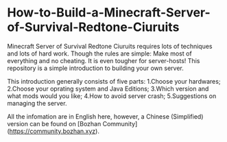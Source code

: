 # How-to-Build-a-Minecraft-Server-of-Survival-Redtone-Ciuruits

Minecraft Server of Survival Redtone Ciuruits requires lots of techniques and lots of hard work. Though the rules are simple: Make most of everything and no cheating. It is even tougher for server-hosts! This repository is a simple introduction to building your own server.

This introduction generally consists of five parts:
1.Choose your hardwares;
2.Choose your oprating system and Java Editions;
3.Which version and what mods would you like;
4.How to avoid server crash;
5.Suggestions on managing the server.

All the infomation are in English here, however, a Chinese (Simplified) version can be found on [Bozhan Community] (https://community.bozhan.xyz).
